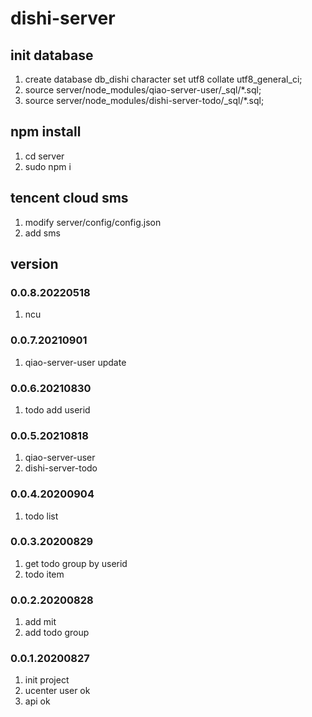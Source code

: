 # dishi-server

## init database
1. create database db_dishi character set utf8 collate utf8_general_ci;
2. source server/node_modules/qiao-server-user/_sql/*.sql;
3. source server/node_modules/dishi-server-todo/_sql/*.sql;

## npm install
1. cd server
2. sudo npm i

## tencent cloud sms
1. modify server/config/config.json
2. add sms 

## version
### 0.0.8.20220518
1. ncu

### 0.0.7.20210901
1. qiao-server-user update

### 0.0.6.20210830
1. todo add userid

### 0.0.5.20210818
1. qiao-server-user
2. dishi-server-todo

### 0.0.4.20200904
1. todo list

### 0.0.3.20200829
1. get todo group by userid
2. todo item

### 0.0.2.20200828
1. add mit
2. add todo group

### 0.0.1.20200827
1. init project
2. ucenter user ok
3. api ok
